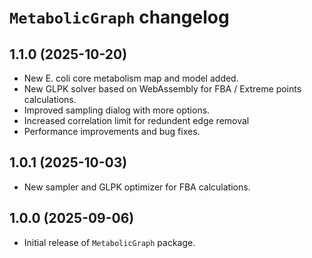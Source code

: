 # `MetabolicGraph` changelog

## 1.1.0 (2025-10-20)

* New E. coli core metabolism map and model added.
* New GLPK solver based on WebAssembly for FBA / Extreme points calculations.
* Improved sampling dialog with more options.
* Increased correlation limit for redundent edge removal
* Performance improvements and bug fixes.

## 1.0.1 (2025-10-03)

* New sampler and GLPK optimizer for FBA calculations.

## 1.0.0 (2025-09-06)

* Initial release of `MetabolicGraph` package.